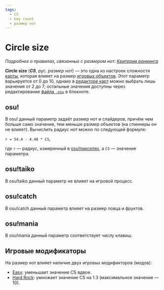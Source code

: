 ```yaml
---
tags:
  - CS
  - key count
  - размер нот
---
```


# Circle size

*Подробнее о правилах, связанных с размером нот: [Критерии ранкинга](/wiki/Ranking_Criteria)*

**Circle size** (***CS***, рус. *размер нот*) — это одна из настроек сложности [карты](/wiki/Beatmap), которая влияет на размер [игровых объектов](/wiki/Hit_object). Этот параметр варьируется от 0 до 10, однако в [редакторе карт](/wiki/Client/Beatmap_editor) можно выбрать лишь значения от 2 до 7; остальные значения доступны через редактирование [файла `.osu`](/wiki/osu!_File_Formats/Osu_(file_format)) в блокноте.

## osu!

В osu! данный параметр задаёт размер нот и слайдеров, причём чем больше само значение, тем меньше размер объектов (на спиннеры он не влияет). Вычислить радиус нот можно по следующей формуле:

`r = 54.4 - 4.48 * CS`<!-- multiplied by 1.00041 in the end to account for some bug in old replays -->,

где `r` — радиус, измеренный в [osu!пикселях](/wiki/osu!pixel), а `CS` — значение параметра.

## osu!taiko

В osu!taiko данный параметр не влияет на игровой процесс.

## osu!catch

В osu!catch данный параметр влияет на размер ловца и фруктов.

## osu!mania

В osu!mania данный параметр соответствует числу клавиш.

## Игровые модификаторы

На размер нот влияет наличие двух игровых модификторов (модов):

- [Easy](/wiki/Game_modifier/Easy): уменьшает значение CS вдвое.
- [Hard Rock](/wiki/Game_modifier/Hard_Rock): умножает значение CS на 1.3 (максимальное значение — 10).

